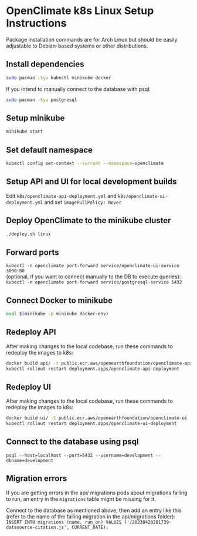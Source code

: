 # OpenClimate k8s Linux Setup Instructions

Package installation commands are for Arch Linux but should be easily adjustable to Debian-based systems or other distributions.

## Install dependencies
```sh
sudo pacman -Syu kubectl minikube docker
```

If you intend to manually connect to the database with psql:  
```sh
sudo pacman -Syu postgresql
```

## Setup minikube
```sh
minikube start
```

## Set default namespace
```sh
kubectl config set-context --current --namespace=openclimate
```

## Setup API and UI for local development builds
Edit `k8s/openclimate-api-deployment.yml` and `k8s/openclimate-ui-deployment.yml` and set `imagePullPolicy: Never`

## Deploy OpenClimate to the minikube cluster
```sh
./deploy.sh linux
```

## Forward ports
`kubectl -n openclimate port-forward service/openclimate-ui-service 3000:80`  
(optional, if you want to connect manually to the DB to execute queries):
`kubectl -n openclimate port-forward service/postgresql-service 5432`

## Connect Docker to minikube
```sh
eval $(minikube -p minikube docker-env)
```

## Redeploy API
After making changes to the local codebase, run these commands to redeploy the images to k8s:
```sh
docker build api/ -t public.ecr.aws/openearthfoundation/openclimate-api
kubectl rollout restart deployment.apps/openclimate-api-deployment
```

## Redeploy UI
After making changes to the local codebase, run these commands to redeploy the images to k8s:
```sh
docker build ui/ -t public.ecr.aws/openearthfoundation/openclimate-ui
kubectl rollout restart deployment.apps/openclimate-ui-deployment
```

## Connect to the database using psql
`psql --host=localhost --port=5432 --username=development --dbname=development`

## Migration errors
If you are getting errors in the api/ migrations pods about migrations failing to run,
an entry in the `migrations` table might be missing for it.

Connect to the database as mentioned above, then add an entry like this (refer to the name of the failing migration in the api/migrations folder):  
`INSERT INTO migrations (name, run_on) VALUES ('/20230420201739-datasource-citation.js', CURRENT_DATE);`

